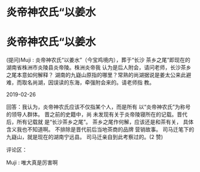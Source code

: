 # 炎帝神农氏“以姜水

# 炎帝神农氏“以姜水

(提问)Muji : 炎帝神农氏“以姜水”（今宝鸡境内），葬于“长沙 茶乡之尾”即现在的湖南省株洲市炎陵县炎帝陵。株洲炎帝我 认为是后人附会，请问老师，长沙茶乡之尾本意如何解释？ 湖南的九嶷山原指的哪里？常熟的尚湖据说是姜太公来此避 难，而取名尚湖，因误读的东海，牵强附会来的。请老师指 教。

2019-02-26

回答：我认为，炎帝神农氏应该不仅指某个人，而是所有 以“炎帝神农氏”为称号的领导人群体。 晋之前的史籍中，尚 未发现有关于炎帝陵寝所在的记载。晋代后，所有记载就 是“长沙茶乡之尾”。 茶乡之尾作何解，应该还是和茶有关， 具体含义我也不知道啊。 不排除是晋代前后当地茶商的品牌 营销故事。 司马迁笔下的九嶷山，就是现在的湖南宁远县。 司马迁亲自到此考察过的。(2 赞)

评论区：

Muji : 唯大真是厉害啊